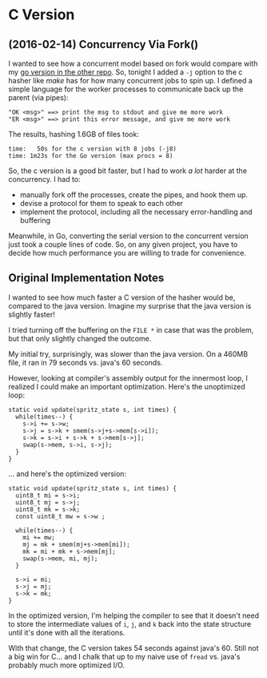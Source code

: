 # C Version

## (2016-02-14) Concurrency Via Fork()

I wanted to see how a concurrent model based on fork would compare
with my [go version in the other repo](https://github.com/waywardcode/spritz_go).
So, tonight I added a `-j` option to the c hasher like _make_ has for 
how many concurrent jobs to spin up.  I defined a simple
language for the worker processes to communicate back up the parent (via pipes):

    "OK <msg>" ==> print the msg to stdout and give me more work 
    "ER <msg>" ==> print this error message, and give me more work

The results, hashing 1.6GB of files took:

    time:   50s for the c version with 8 jobs (-j8)
    time: 1m23s for the Go version (max procs = 8)

So, the c version is a good bit faster, but I had to work _a lot_ harder at the
concurrency.  I had to:

  * manually fork off the processes, create the pipes, and hook them up.
  * devise a protocol for them to speak to each other
  * implement the protocol, including all the necessary error-handling
    and buffering

Meanwhile, in Go, converting the serial version to the concurrent version just took a couple
lines of code. So, on any given project, you have to decide how much performance you are 
willing to trade for convenience. 

## Original Implementation Notes

I wanted to see how much faster a C version of the hasher would
be, compared to the java version.  Imagine my surprise that the
java version is slightly faster!

I tried turning off the buffering on the `FILE *` in case
that was the problem, but that only slightly changed the
outcome.

My initial try, surprisingly, was slower than the java version.
On a 460MB file, it ran in 79 seconds vs. java's 60 seconds.

However, looking at compiler's assembly output for the innermost loop,
I realized I could make an important optimization.  Here's the 
unoptimized loop:

```
static void update(spritz_state s, int times) {
  while(times--) {
    s->i += s->w;
    s->j = s->k + smem(s->j+s->mem[s->i]);
    s->k = s->i + s->k + s->mem[s->j];
    swap(s->mem, s->i, s->j);
  }
}
```

... and here's the optimized version:

```
static void update(spritz_state s, int times) {
  uint8_t mi = s->i;
  uint8_t mj = s->j;
  uint8_t mk = s->k;
  const uint8_t mw = s->w ;
  
  while(times--) {
    mi += mw;
    mj = mk + smem(mj+s->mem[mi]);
    mk = mi + mk + s->mem[mj];
    swap(s->mem, mi, mj);
  }
 
  s->i = mi;
  s->j = mj;
  s->k = mk;
}
```

In the optimized version, I'm helping the compiler to see that it
doesn't need to store the intermediate values of `i`, `j`, and `k`
back into the state structure until it's done with all the iterations.

With that change, the C version takes 54 seconds against java's 60. Still
not a big win for C... and I chalk that up to my naive use of `fread`
vs. java's probably much more optimized I/O.  


